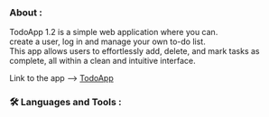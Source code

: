 ### About :
TodoApp 1.2 is a simple web application where you can.<br>
create a user, log in and manage your own to-do list.<br>
This app allows users to effortlessly add, delete, and mark tasks as complete, all within a clean and intuitive interface.<br>

Link to the app --> <a href="https://todoapp-hm0v.onrender.com">TodoApp</a><br>

### :hammer_and_wrench: Languages and Tools :








